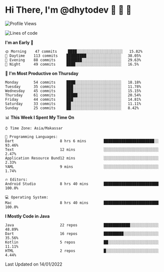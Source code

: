 # Hi There, I'm @dhytodev 👋 👋 👋

<!--
**DhytoDev/dhytodev** is a ✨ _special_ ✨ repository because its `README.md` (this file) appears on your GitHub profile.

Here are some ideas to get you started:

- 🔭 I’m currently working on ...
- 🌱 I’m currently learning ...
- 👯 I’m looking to collaborate on ...
- 🤔 I’m looking for help with ...
- 💬 Ask me about ...
- 📫 How to reach me: ...
- 😄 Pronouns: ...
- ⚡ Fun fact: ...
-->

<!--START_SECTION:waka-->
![Profile Views](http://img.shields.io/badge/Profile%20Views-0-blue)

![Lines of code](https://img.shields.io/badge/From%20Hello%20World%20I%27ve%20Written-141%20Thousand%20lines%20of%20code-blue)

**I'm an Early 🐤** 

```text
🌞 Morning    47 commits     ████░░░░░░░░░░░░░░░░░░░░░   15.82% 
🌆 Daytime    113 commits    █████████░░░░░░░░░░░░░░░░   38.05% 
🌃 Evening    88 commits     ███████░░░░░░░░░░░░░░░░░░   29.63% 
🌙 Night      49 commits     ████░░░░░░░░░░░░░░░░░░░░░   16.5%

```
📅 **I'm Most Productive on Thursday** 

```text
Monday       54 commits     ████░░░░░░░░░░░░░░░░░░░░░   18.18% 
Tuesday      35 commits     ███░░░░░░░░░░░░░░░░░░░░░░   11.78% 
Wednesday    45 commits     ███░░░░░░░░░░░░░░░░░░░░░░   15.15% 
Thursday     61 commits     █████░░░░░░░░░░░░░░░░░░░░   20.54% 
Friday       44 commits     ███░░░░░░░░░░░░░░░░░░░░░░   14.81% 
Saturday     33 commits     ██░░░░░░░░░░░░░░░░░░░░░░░   11.11% 
Sunday       25 commits     ██░░░░░░░░░░░░░░░░░░░░░░░   8.42%

```


📊 **This Week I Spent My Time On** 

```text
⌚︎ Time Zone: Asia/Makassar

💬 Programming Languages: 
Dart                     8 hrs 6 mins        ███████████████████████░░   93.46% 
Text                     12 mins             ░░░░░░░░░░░░░░░░░░░░░░░░░   2.47% 
Application Resource Bund12 mins             ░░░░░░░░░░░░░░░░░░░░░░░░░   2.33% 
YAML                     9 mins              ░░░░░░░░░░░░░░░░░░░░░░░░░   1.74%

🔥 Editors: 
Android Studio           8 hrs 40 mins       █████████████████████████   100.0%

💻 Operating System: 
Mac                      8 hrs 40 mins       █████████████████████████   100.0%

```

**I Mostly Code in Java** 

```text
Java                     22 repos            ████████████░░░░░░░░░░░░░   48.89% 
Dart                     16 repos            █████████░░░░░░░░░░░░░░░░   35.56% 
Kotlin                   5 repos             ██░░░░░░░░░░░░░░░░░░░░░░░   11.11% 
HTML                     2 repos             █░░░░░░░░░░░░░░░░░░░░░░░░   4.44%

```



 Last Updated on 14/01/2022
<!--END_SECTION:waka-->
